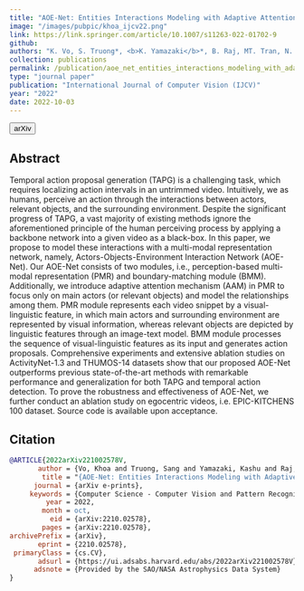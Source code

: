 ```yaml
---
title: "AOE-Net: Entities Interactions Modeling with Adaptive Attention Mechanism for Temporal Action Proposals Generation"
image: "/images/pubpic/khoa_ijcv22.png"
link: https://link.springer.com/article/10.1007/s11263-022-01702-9
github: 
authors: "K. Vo, S. Truong*, <b>K. Yamazaki</b>*, B. Raj, MT. Tran, N. Le"
collection: publications
permalink: /publication/aoe_net_entities_interactions_modeling_with_adaptive_attention_mechanism_for_temporal_action_proposals_generation
type: "journal paper"
publication: "International Journal of Computer Vision (IJCV)"
year: "2022"
date: 2022-10-03
---
```

<button class="btn btn-round btn-sm btn-ghost-blue" onclick="location.href='https://arxiv.org/abs/2210.02578'">arXiv</button>

## Abstract
Temporal action proposal generation (TAPG) is a challenging task, which requires localizing action intervals in an untrimmed video. Intuitively, we as humans, perceive an action through the interactions between actors, relevant objects, and the surrounding environment. Despite the significant progress of TAPG, a vast majority of existing methods ignore the aforementioned principle of the human perceiving process by applying a backbone network into a given video as a black-box. In this paper, we propose to model these interactions with a multi-modal representation network, namely, Actors-Objects-Environment Interaction Network (AOE-Net). Our AOE-Net consists of two modules, i.e., perception-based multi-modal representation (PMR) and boundary-matching module (BMM). Additionally, we introduce adaptive attention mechanism (AAM) in PMR to focus only on main actors (or relevant objects) and model the relationships among them. PMR module represents each video snippet by a visual-linguistic feature, in which main actors and surrounding environment are represented by visual information, whereas relevant objects are depicted by linguistic features through an image-text model. BMM module processes the sequence of visual-linguistic features as its input and generates action proposals. Comprehensive experiments and extensive ablation studies on ActivityNet-1.3 and THUMOS-14 datasets show that our proposed AOE-Net outperforms previous state-of-the-art methods with remarkable performance and generalization for both TAPG and temporal action detection. To prove the robustness and effectiveness of AOE-Net, we further conduct an ablation study on egocentric videos, i.e. EPIC-KITCHENS 100 dataset. Source code is available upon acceptance. 

## Citation
```bibtex
@ARTICLE{2022arXiv221002578V,
       author = {Vo, Khoa and Truong, Sang and Yamazaki, Kashu and Raj, Bhiksha and Tran, Minh-Triet and Le, Ngan},
        title = "{AOE-Net: Entities Interactions Modeling with Adaptive Attention Mechanism for Temporal Action Proposals Generation}",
      journal = {arXiv e-prints},
     keywords = {Computer Science - Computer Vision and Pattern Recognition},
         year = 2022,
        month = oct,
          eid = {arXiv:2210.02578},
        pages = {arXiv:2210.02578},
archivePrefix = {arXiv},
       eprint = {2210.02578},
 primaryClass = {cs.CV},
       adsurl = {https://ui.adsabs.harvard.edu/abs/2022arXiv221002578V},
      adsnote = {Provided by the SAO/NASA Astrophysics Data System}
}
```
